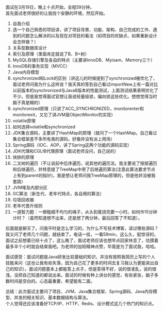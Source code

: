 面试在3月19日，晚上十点开始，全程59分钟。  
首先面试老师很好的让我找个安静的环境，然后开始。

1. 自我介绍
2. 选一个自己熟悉的项目讲，讲了项目背景、功能、架构、自己完成的工作、遇到的问题怎么解决的以及现在对项目的看法（如项目的优缺点、如果重新设计会怎样做？）
3. 关系型数据库设计
4. 索引及原理（里面肯定就说了B、B+树）
5. MySQL存储引擎及各自的特点（主要讲InnoDB、Myisam、Memory三个）
6. InnoDB的事务实现（MVCC）
7. Java内存模型
8. synchronized和Lock的区别（讲这儿的时候提到了synchronized被优化了，面试老师问我为什么这样说？我天真的答到自己看过importNew上有一篇对比以前版本的synchronized与Java8版本的性能测试，上面测试结果表明优化了不少。但是我觉得面试官想让我说轻量级锁，偏向锁这些优化。想想觉得当时脑子真是糊的）
9. synchronized原理（只讲了ACC_SYNCHRONIZED，monitorenter和monitorexit，又忘了讲JVM层ObjectMonitor的实现）
10. volatile原理
11. 如何选择volatile和synchronized
12. JDK集合源码，主要讲了HashMap的原理（就问了一个HashMap。自己看过集合框架差不多所有类的源码，好像并没有派上用场）
13. Spring源码（IOC、AOP。讲了Spring这两个功能的源码实现）
14. JDK代理和CGLIB代理原理（面试老师没问，自己说的）
15. 快排的原理
16. 二叉树的遍历（不让说前中后序遍历，说其他的遍历法。我主要说了按层遍历和后继遍历，并特意提了TreeMap中用了后继遍历算法(注意此算法要求节点上有到parent的指针)，我是想让老师问我TreeMap原理的，但是他并没被我套路）
17. JVM堆及内部分区
18. GC算法（新生代、老年代特点，各自用的算法）
19. 垃圾回收器
20. 老年代晋升规则
21. 一道智力题：一根粗细不均匀的绳子，从头到尾烧完要一小时。如何作15分钟计时？（虽然知道想不出来，还是想了两分钟，最后回答了不知道）。  
    
后面就是聊天了。问我平时是怎么学习的，为什么不写技术博客，读过哪些源码？我又问了老师几个问题，就结束了。电话一挂，一看59min，这么久，挺惊讶的。面试之前想着已经十点了，这么晚了，面试老师应该也想早点回家休息了，估摸着最多半个小时就会结束我吧。为老师的加班精神点赞，毕竟是为了面试我，哈哈。

面试感受：面试问题是Java研发比较基础的知识，并没有按照我简历上写的个人技能来问（这也让我有些失落，因为自己花了更多的时间去复习我认为更能突出自己的知识）。面试问题基本上都能答上点子，但是答得不好，说的很凌乱，说的很浅，没把自己知道的都说出来。面试的时候有种上讲台的感觉，有些紧张，脑子多数时间是空白的。心态最重要，希望能有二面。  

总结：此次面试主要问了项目、JVM、Java集合框架、Spring源码、Java内存模型、并发的相关知识、基本数据结构与算法。  
个人觉得还应该准备好TCP/IP、HTTP、Redis、设计模式这几个热门的知识点。
